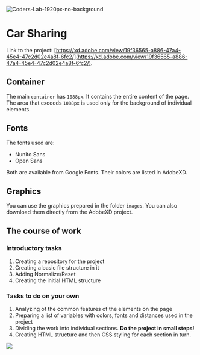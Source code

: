 ![Coders-Lab-1920px-no-background](https://user-images.githubusercontent.com/30623667/104709394-2cabee80-571f-11eb-9518-ea6a794e558e.png)


# Car Sharing

Link to the project: [https://xd.adobe.com/view/19f36565-a886-47a4-45e4-47c2d02e4a8f-6fc2/](https://xd.adobe.com/view/19f36565-a886-47a4-45e4-47c2d02e4a8f-6fc2/).

## Container
The main `container` has `1088px`. It contains the entire content of the page. The area that exceeds `1088px` is used only for the background of individual elements.

## Fonts
The fonts used are:
- Nunito Sans
- Open Sans

Both are available from Google Fonts. Their colors are listed in AdobeXD.

## Graphics
You can use the graphics prepared in the folder `images`. You can also download them directly from the AdobeXD project.


## The course of work

### Introductory tasks
1. Creating a repository for the project
2. Creating a basic file structure in it
3. Adding Normalize/Reset
4. Creating the initial HTML structure

### Tasks to do on your own
1. Analyzing of the common features of the elements on the page
2. Preparing a list of variables with colors, fonts and distances used in the project
3. Dividing the work into individual sections. **Do the project in small steps!**
4. Creating HTML structure and then CSS styling for each section in turn.

![](images/layout.png)
